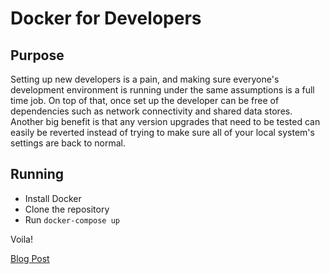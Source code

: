 # Docker for Developers

## Purpose

Setting up new developers is a pain, and making sure everyone's development environment is running under the same assumptions is a full time job. On top of that, once set up the developer can be free of dependencies such as network connectivity and shared data stores. Another big benefit is that any version upgrades that need to be tested can easily be reverted instead of trying to make sure all of your local system's settings are back to normal.

## Running

 - Install Docker
 - Clone the repository
 - Run `docker-compose up`

Voila!

[Blog Post](https://codejanitor.dev/blog/2019/03/29/Docker-for-Developers)